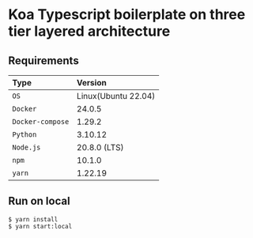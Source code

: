 # Koa Typescript boilerplate on three tier layered architecture

## Requirements

| Type                  | Version              |
|:---------------------|:-----------------|
| `OS`                 | Linux(Ubuntu 22.04) |
| `Docker`             | 24.0.5 |
| `Docker-compose`     | 1.29.2 |
| `Python`             | 3.10.12
| `Node.js`            | 20.8.0 (LTS) |
| `npm`            | 10.1.0 |
| `yarn`            | 1.22.19 |

## Run on local
```
$ yarn install
$ yarn start:local
```